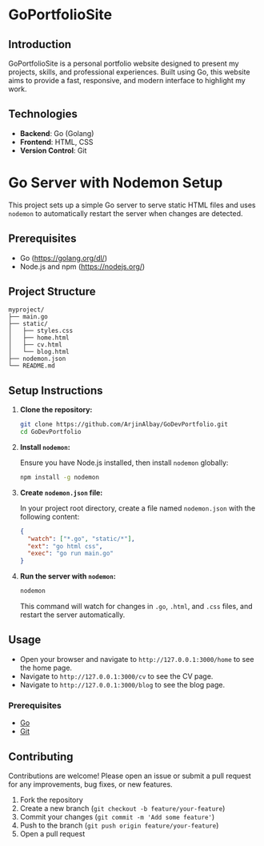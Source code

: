 # GoPortfolioSite

## Introduction

GoPortfolioSite is a personal portfolio website designed to present my projects, skills, and professional experiences. Built using Go, this website aims to provide a fast, responsive, and modern interface to highlight my work.

## Technologies

- **Backend**: Go (Golang)
- **Frontend**: HTML, CSS
- **Version Control**: Git

# Go Server with Nodemon Setup

This project sets up a simple Go server to serve static HTML files and uses `nodemon` to automatically restart the server when changes are detected.

## Prerequisites

- Go (https://golang.org/dl/)
- Node.js and npm (https://nodejs.org/)

## Project Structure

```
myproject/
├── main.go
├── static/
│   ├── styles.css
│   ├── home.html
│   ├── cv.html
│   └── blog.html
├── nodemon.json
└── README.md
```

## Setup Instructions

1. **Clone the repository:**

   ```sh
   git clone https://github.com/ArjinAlbay/GoDevPortfolio.git
   cd GoDevPortfolio
   ```

2. **Install `nodemon`:**

   Ensure you have Node.js installed, then install `nodemon` globally:

   ```sh
   npm install -g nodemon
   ```

3. **Create `nodemon.json` file:**

   In your project root directory, create a file named `nodemon.json` with the following content:

   ```json
   {
     "watch": ["*.go", "static/*"],
     "ext": "go html css",
     "exec": "go run main.go"
   }
   ```

4. **Run the server with `nodemon`:**

   ```sh
   nodemon
   ```

   This command will watch for changes in `.go`, `.html`, and `.css` files, and restart the server automatically.

## Usage

- Open your browser and navigate to `http://127.0.0.1:3000/home` to see the home page.
- Navigate to `http://127.0.0.1:3000/cv` to see the CV page.
- Navigate to `http://127.0.0.1:3000/blog` to see the blog page.

### Prerequisites

- [Go](https://golang.org/doc/install)
- [Git](https://git-scm.com/book/en/v2/Getting-Started-Installing-Git)

## Contributing

Contributions are welcome! Please open an issue or submit a pull request for any improvements, bug fixes, or new features.

1. Fork the repository
2. Create a new branch (`git checkout -b feature/your-feature`)
3. Commit your changes (`git commit -m 'Add some feature'`)
4. Push to the branch (`git push origin feature/your-feature`)
5. Open a pull request
